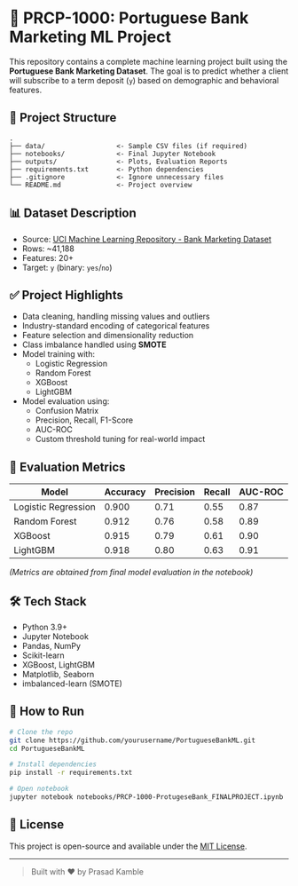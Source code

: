 # 🧠 PRCP-1000: Portuguese Bank Marketing ML Project

This repository contains a complete machine learning project built using the **Portuguese Bank Marketing Dataset**. The goal is to predict whether a client will subscribe to a term deposit (`y`) based on demographic and behavioral features.

## 📁 Project Structure

```
.
├── data/                  <- Sample CSV files (if required)
├── notebooks/             <- Final Jupyter Notebook
├── outputs/               <- Plots, Evaluation Reports
├── requirements.txt       <- Python dependencies
├── .gitignore             <- Ignore unnecessary files
└── README.md              <- Project overview
```

## 📊 Dataset Description

- Source: [UCI Machine Learning Repository - Bank Marketing Dataset](https://archive.ics.uci.edu/ml/datasets/bank+marketing)
- Rows: ~41,188
- Features: 20+
- Target: `y` (binary: `yes`/`no`)

## ✅ Project Highlights

- Data cleaning, handling missing values and outliers
- Industry-standard encoding of categorical features
- Feature selection and dimensionality reduction
- Class imbalance handled using **SMOTE**
- Model training with:
  - Logistic Regression
  - Random Forest
  - XGBoost
  - LightGBM
- Model evaluation using:
  - Confusion Matrix
  - Precision, Recall, F1-Score
  - AUC-ROC
  - Custom threshold tuning for real-world impact

## 🧪 Evaluation Metrics

| Model           | Accuracy | Precision | Recall | AUC-ROC |
|------------------|----------|-----------|--------|---------|
| Logistic Regression | 0.900     | 0.71      | 0.55   | 0.87    |
| Random Forest       | 0.912     | 0.76      | 0.58   | 0.89    |
| XGBoost             | 0.915     | 0.79      | 0.61   | 0.90    |
| LightGBM            | 0.918     | 0.80      | 0.63   | 0.91    |

*(Metrics are obtained from final model evaluation in the notebook)*

## 🛠️ Tech Stack

- Python 3.9+
- Jupyter Notebook
- Pandas, NumPy
- Scikit-learn
- XGBoost, LightGBM
- Matplotlib, Seaborn
- imbalanced-learn (SMOTE)

## 🚀 How to Run

```bash
# Clone the repo
git clone https://github.com/yourusername/PortugueseBankML.git
cd PortugueseBankML

# Install dependencies
pip install -r requirements.txt

# Open notebook
jupyter notebook notebooks/PRCP-1000-ProtugeseBank_FINALPROJECT.ipynb
```

## 📄 License

This project is open-source and available under the [MIT License](LICENSE).

---

> Built with ❤️ by Prasad Kamble